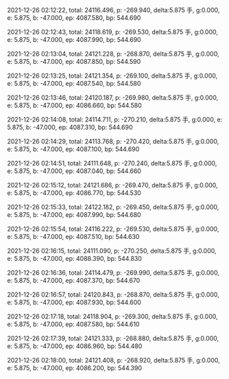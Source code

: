 2021-12-26 02:12:22, total: 24116.496, p: -269.940, delta:5.875 手, g:0.000, e: 5.875, b: -47.000, ep: 4087.580, bp: 544.690

2021-12-26 02:12:43, total: 24118.619, p: -269.530, delta:5.875 手, g:0.000, e: 5.875, b: -47.000, ep: 4087.990, bp: 544.690

2021-12-26 02:13:04, total: 24121.228, p: -268.870, delta:5.875 手, g:0.000, e: 5.875, b: -47.000, ep: 4087.850, bp: 544.590

2021-12-26 02:13:25, total: 24121.354, p: -269.100, delta:5.875 手, g:0.000, e: 5.875, b: -47.000, ep: 4087.540, bp: 544.580

2021-12-26 02:13:46, total: 24120.187, p: -269.980, delta:5.875 手, g:0.000, e: 5.875, b: -47.000, ep: 4086.660, bp: 544.580

2021-12-26 02:14:08, total: 24114.711, p: -270.210, delta:5.875 手, g:0.000, e: 5.875, b: -47.000, ep: 4087.310, bp: 544.690

2021-12-26 02:14:29, total: 24113.768, p: -270.420, delta:5.875 手, g:0.000, e: 5.875, b: -47.000, ep: 4087.100, bp: 544.690

2021-12-26 02:14:51, total: 24111.648, p: -270.240, delta:5.875 手, g:0.000, e: 5.875, b: -47.000, ep: 4087.040, bp: 544.660

2021-12-26 02:15:12, total: 24121.686, p: -269.470, delta:5.875 手, g:0.000, e: 5.875, b: -47.000, ep: 4086.770, bp: 544.530

2021-12-26 02:15:33, total: 24122.182, p: -269.450, delta:5.875 手, g:0.000, e: 5.875, b: -47.000, ep: 4087.990, bp: 544.680

2021-12-26 02:15:54, total: 24116.222, p: -269.530, delta:5.875 手, g:0.000, e: 5.875, b: -47.000, ep: 4087.510, bp: 544.630

2021-12-26 02:16:15, total: 24111.090, p: -270.250, delta:5.875 手, g:0.000, e: 5.875, b: -47.000, ep: 4088.390, bp: 544.830

2021-12-26 02:16:36, total: 24114.479, p: -269.990, delta:5.875 手, g:0.000, e: 5.875, b: -47.000, ep: 4087.370, bp: 544.670

2021-12-26 02:16:57, total: 24120.843, p: -268.870, delta:5.875 手, g:0.000, e: 5.875, b: -47.000, ep: 4087.930, bp: 544.600

2021-12-26 02:17:18, total: 24118.904, p: -269.300, delta:5.875 手, g:0.000, e: 5.875, b: -47.000, ep: 4087.580, bp: 544.610

2021-12-26 02:17:39, total: 24121.333, p: -268.880, delta:5.875 手, g:0.000, e: 5.875, b: -47.000, ep: 4086.960, bp: 544.480

2021-12-26 02:18:00, total: 24121.408, p: -268.920, delta:5.875 手, g:0.000, e: 5.875, b: -47.000, ep: 4086.200, bp: 544.390